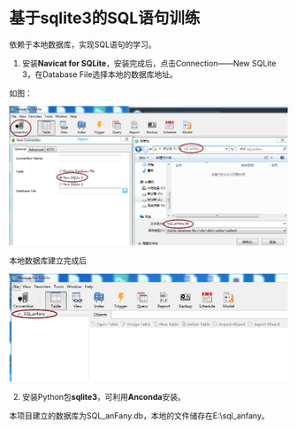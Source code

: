 # 基于sqlite3的SQL语句训练

依赖于本地数据库，实现SQL语句的学习。

 1. 安装**Navicat for SQLite**，安装完成后，点击Connection——New SQLite 3，在Database File选择本地的数据库地址。
 
 如图：
 
 ![image](https://github.com/Anfany/Python3-Practice/blob/master/sqlite/db.png)
 
 本地数据库建立完成后
 
 ![image](https://github.com/Anfany/Python3-Practice/blob/master/sqlite/db1.png)
 
 2. 安装Python包**sqlite3**，可利用**Anconda**安装。
 
本项目建立的数据库为SQL_anFany.db，本地的文件储存在E:\sql_anfany。



